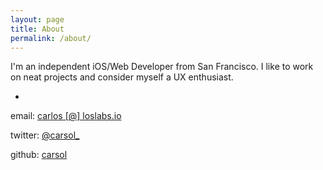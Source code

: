 ```yaml
---
layout: page
title: About
permalink: /about/
---
```


I'm an independent iOS/Web Developer from San Francisco. I like to work on neat projects and consider myself a UX enthusiast.

-

email: [carlos [@] loslabs.io]()

twitter: [@carsol\_](http://twitter.com/carsol_)

github: [carsol](http://github.com/carsol)
